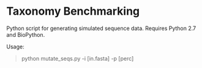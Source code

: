 # Taxonomy Benchmarking

Python script for generating simulated sequence data. Requires Python 2.7 and BioPython.

Usage:
> python mutate_seqs.py -i [in.fasta] -p [perc]
